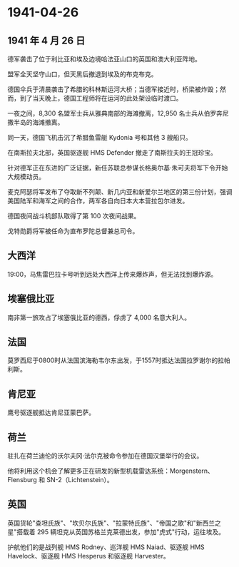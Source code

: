 # 1941-04-26

## 1941 年 4 月 26 日

德军袭击了位于利比亚和埃及边境哈法亚山口的英国和澳大利亚阵地。

盟军全天坚守山口，但天黑后撤退到埃及的布克布克。

德国伞兵于清晨袭击了希腊的科林斯运河大桥；当德军接近时，桥梁被炸毁；然而，到了当天晚上，德国工程师将在运河的此处架设临时渡口。

一夜之间，8,300 名盟军士兵从雅典南部的海滩撤离，12,950
名士兵从伯罗奔尼撒半岛的海滩撤离。

同一天，德国飞机击沉了希腊鱼雷艇 Kydonia 号和其他 3 艘船只。

在南斯拉夫北部，英国驱逐舰 HMS Defender 撤走了南斯拉夫的王冠珍宝。

针对德军正在东进的广泛证据，新任苏联总参谋长格奥尔基·朱可夫将军下令开始大规模动员。

麦克阿瑟将军发布了夺取新不列颠、新几内亚和新爱尔兰地区的第三份计划，强调美国陆军和海军之间的合作，两军各自向日本大本营拉包尔进发。

德国夜间战斗机部队取得了第 100 次夜间战果。

戈特勋爵将军被任命为直布罗陀总督兼总司令。

## 大西洋

19:00，马焦雷巴拉卡号听到远处大西洋上传来爆炸声，但无法找到爆炸源。

## 埃塞俄比亚

南非第一旅攻占了埃塞俄比亚的德西，俘虏了 4,000 名意大利人。

## 法国

莫罗西尼于0800时从法国滨海勒韦尔东出发，于1557时抵达法国拉罗谢尔的拉帕利斯。

## 肯尼亚

鹰号驱逐舰抵达肯尼亚蒙巴萨。

## 荷兰

驻扎在荷兰迪伦的沃尔夫冈·法尔克被命令参加在德国汉堡举行的会议。

他将利用这个机会了解更多正在研发的新型机载雷达系统：Morgenstern、Flensburg
和 SN-2（Lichtenstein）。

## 英国

英国货轮"查坦氏族"、"坎贝尔氏族"、"拉蒙特氏族"、"帝国之歌"和"新西兰之星"搭载着
295 辆坦克从英国苏格兰克莱德出发，参加"虎式"行动，运往埃及。

护航他们的是战列舰 HMS Rodney、巡洋舰 HMS Naiad、驱逐舰 HMS
Havelock、驱逐舰 HMS Hesperus 和驱逐舰 Harvester。

